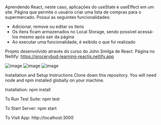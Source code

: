 Aprendendo React, neste caso, aplicações do useState e useEffect em um site. Página que permite o usuário criar uma lista de compras para o supermercado. Possui as seguintes funcionalidades:

- Adicionar, remove ou editar os itens
- Os itens ficam armazenados no Local Storage, sendo possível acessá-los mesmo após sair da página
- Ao executar uma funcionalidade, é exibido o que foi realizado

Projeto desenvolvido através do curso do John Smilga de React. Página no Netlify: https://grocerybud-learning-reactjs.netlify.app

![image](https://user-images.githubusercontent.com/103163622/188520961-7bbfbe51-5e02-4af5-bb01-73b9f9b6eaa9.png)
![image](https://user-images.githubusercontent.com/103163622/188520986-6b4d1088-1e93-4002-a12f-ce9e70c2807c.png)
![image](https://user-images.githubusercontent.com/103163622/188521048-686ea125-dd9e-4da1-8fa4-dee18f2eb8a9.png)

Installation and Setup Instructions Clone down this repository. You will need node and npm installed globally on your machine.

Installation: npm install

To Run Test Suite: npm test

To Start Server: npm start

To Visit App: http://localhost:3000
